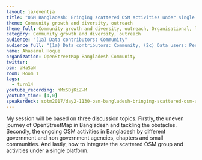 ```yaml
---
layout: ja/eventja
title: "OSM Bangladesh: Bringing scattered OSM activities under single platform"
theme: Community growth and diversity, outreach
theme_full: Community growth and diversity, outreach, Organisational, legal
category: Community growth and diversity, outreach
audience: "(1a) Data contributors: Community"
audience_full: "(1a) Data contributors: Community, (2c) Data users: Personal, (3b) Core OSM: OSMF working groups (community, licence, data...), (3c) Core OSM: OSMF board (strategy and vision)"
name: Ahasanul Hoque
organization: OpenStreetMap Bangladesh Community
twitter:
osm: aHaSaN
room: Room 1
tags:
  - turn14
youtube_recording: nMxSDjKiZ-M
youtube_time: [4,0]
speakerdeck: sotm2017/day2-1130-osm-bangladesh-bringing-scattered-osm-activities-under-single-platform
---
```

My session will be based on three discussion topics. Firstly, the uneven journey of OpenStreetMap in Bangladesh and tackling the obstacles. Secondly, the ongoing OSM activities in Bangladesh by different government and non government agencies, chapters and small communities. And lastly, how to integrate the scattered OSM group and activities under a single platform.

